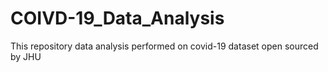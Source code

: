 # COIVD-19_Data_Analysis
This repository data analysis performed on covid-19 dataset open sourced by JHU
